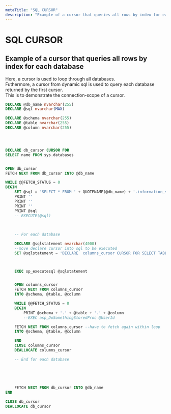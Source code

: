 ```yaml
---
metaTitle: "SQL CURSOR"
description: "Example of a cursor that queries all rows by index for each database"
---
```


# SQL CURSOR




## Example of a cursor that queries all rows by index for each database


Here, a cursor is used to loop through all databases. <br />
Futhermore, a cursor from dynamic sql is used to query each database returned by the first cursor. <br />
This is to demonstrate the connection-scope of a cursor.

```sql
DECLARE @db_name nvarchar(255)
DECLARE @sql nvarchar(MAX)

DECLARE @schema nvarchar(255) 
DECLARE @table nvarchar(255)
DECLARE @column nvarchar(255)




DECLARE db_cursor CURSOR FOR  
SELECT name FROM sys.databases 


OPEN db_cursor   
FETCH NEXT FROM db_cursor INTO @db_name    

WHILE @@FETCH_STATUS = 0   
BEGIN   
    SET @sql = 'SELECT * FROM ' + QUOTENAME(@db_name) + '.information_schema.columns' 
    PRINT ''
    PRINT ''
    PRINT ''
    PRINT @sql 
    -- EXECUTE(@sql) 
    
    
    
    -- For each database 

    DECLARE @sqlstatement nvarchar(4000)
    --move declare cursor into sql to be executed
    SET @sqlstatement = 'DECLARE  columns_cursor CURSOR FOR SELECT TABLE_SCHEMA, TABLE_NAME, COLUMN_NAME FROM ' + QUOTENAME(@db_name) + '.information_schema.columns ORDER BY TABLE_SCHEMA, TABLE_NAME, ORDINAL_POSITION'



    EXEC sp_executesql @sqlstatement


    OPEN columns_cursor
    FETCH NEXT FROM columns_cursor
    INTO @schema, @table, @column 

    WHILE @@FETCH_STATUS = 0
    BEGIN
        PRINT @schema + '.' + @table + '.' + @column 
        --EXEC asp_DoSomethingStoredProc @UserId

    FETCH NEXT FROM columns_cursor --have to fetch again within loop
    INTO @schema, @table, @column 

    END
    CLOSE columns_cursor
    DEALLOCATE columns_cursor

    -- End for each database 
    
    
    
    
    
    FETCH NEXT FROM db_cursor INTO @db_name   
END   

CLOSE db_cursor   
DEALLOCATE db_cursor

```

